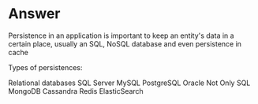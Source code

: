 # Answer

Persistence in an application is important to keep an entity's data in a certain place, usually an SQL, NoSQL database and even persistence in cache

Types of persistences:

Relational databases
	SQL Server
	MySQL
	PostgreSQL
	Oracle
Not Only SQL
	MongoDB
	Cassandra
	Redis
	ElasticSearch